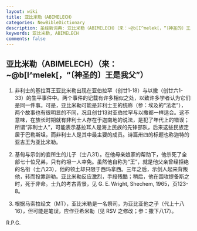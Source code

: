 ```yaml
---
layout: wiki
title: 亚比米勒（ABIMELECH）
categories: NewBibleDictionary
description: 圣经新词典: 亚比米勒（ABIMELECH）（来：~@b[I^melek[，“〔神圣的〕王是我父”）
keywords: 亚比米勒, ABIMELECH
comments: false
---
```


## 亚比米勒（ABIMELECH）（来：~@b[I^melek[，“〔神圣的〕王是我父”）

1. 非利士的基拉耳王亚比米勒出现在亚伯拉罕（创廿1-18）与以撒（创廿六1-33）的生平事件中。两个事件的记载有许多相似之处，以致许多学者认为它们是同一件事。可是，亚比米勒可能是非利士王的统称（参：埃及的“法老”），两个故事也有很明显的不同，况且创廿13对亚伯拉罕与以撒都一样适合。这不意味，在族长时期就有非利士人存在于迦南地的说法，是犯了年代上的错误；所谓“非利士人”，可能表示基拉耳人是海上民族的先锋部队，后来这些民族定居于巴勒斯坦，而非利士人是其中最主要的成员。诗篇卅四的标题也称迦特的亚吉王为亚比米勒。

2. 基甸与示剑的妾所生的儿子（士八31）。在他母亲娘家的帮助下，他杀死了全部七十位兄弟，只有约坦一人幸免。虽然他自称为“王”，就是他父亲曾经拒绝的名衔（士八23），他的领土却只限于西玛拿西。三年之后，示剑人起来背叛他，转而投靠迦勒。亚比米勒反应激烈，手段残酷；稍后，他在围攻提备斯之时，死于非命。士九的考古背景，见 G. E. Wright, Shechem, 1965，页123-8。

3. 根据马索拉经文（MT），亚比米勒是一名祭司，为亚比亚他之子（代上十八16），但可能是笔误，应作亚希米勒（见 RSV 之修改；参：撒下八17）。

R.P.G.








